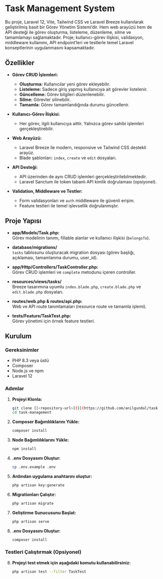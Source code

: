 # Task Management System

Bu proje, Laravel 12, Vite, Tailwind CSS ve Laravel Breeze kullanılarak geliştirilmiş basit bir Görev Yönetim Sistemi’dir. Hem web arayüzü hem de API desteği ile görev oluşturma, listeleme, düzenleme, silme ve tamamlamayı sağlamaktadır. Proje; kullanıcı-görev ilişkisi, validasyon, middleware kullanımı, API endpoint’leri ve testlerle temel Laravel konseptlerinin uygulanmasını kapsamaktadır.

## Özellikler

- **Görev CRUD İşlemleri:**
  - **Oluşturma:** Kullanıcılar yeni görev ekleyebilir.
  - **Listeleme:** Sadece giriş yapmış kullanıcıya ait görevler listelenir.
  - **Güncelleme:** Görev bilgileri düzenlenebilir.
  - **Silme:** Görevler silinebilir.
  - **Tamamla:** Görev tamamlandığında durumu güncellenir.

- **Kullanıcı-Görev İlişkisi:**
  - Her görev, ilgili kullanıcıya aittir. Yalnızca görev sahibi işlemleri gerçekleştirebilir.

- **Web Arayüzü:**
  - Laravel Breeze ile modern, responsive ve Tailwind CSS destekli arayüz.
  - Blade şablonları: `index`, `create` ve `edit` dosyaları.

- **API Desteği:**
  - API üzerinden de aynı CRUD işlemleri gerçekleştirilebilmektedir.
  - Laravel Sanctum ile token tabanlı API kimlik doğrulaması (opsiyonel).

- **Validation, Middleware ve Testler:**
  - Form validasyonları ve `auth` middleware ile güvenli erişim.
  - Feature testleri ile temel işlevsellik doğrulanmıştır.

## Proje Yapısı

- **app/Models/Task.php:**  
  Görev modelinin tanımı, fillable alanlar ve kullanıcı ilişkisi (`belongsTo`).

- **database/migrations/**  
  `tasks` tablosunu oluşturacak migration dosyası (görev başlığı, açıklaması, tamamlanma durumu, user_id).

- **app/Http/Controllers/TaskController.php:**  
  Görev CRUD işlemleri ve `complete` metodunu içeren controller.

- **resources/views/tasks/**  
  Breeze tasarımına uyumlu `index.blade.php`, `create.blade.php` ve `edit.blade.php` dosyaları.

- **routes/web.php & routes/api.php:**  
  Web ve API route tanımlamaları (resource route ve tamamla işlemi).

- **tests/Feature/TaskTest.php:**  
  Görev yönetimi için örnek feature testleri.

## Kurulum

### Gereksinimler

- PHP 8.3 veya üstü
- Composer
- Node.js ve npm
- Laravel 12

### Adımlar

1. **Projeyi Klonla:**

   ```bash
   git clone [[<repository-url>]()](https://github.com/anilgundal/task-management.git)
   cd task-management
2. **Composer Bağımlılıklarını Yükle:**

   ```bash
   composer install
3. **Node Bağımlılıklarını Yükle:**
   ```bash
   npm install
4. **.env Dosyasını Oluştur:**
   ```bash
   cp .env.example .env
5. **Ardından uygulama anahtarını oluştur:**
   ```bash
   php artisan key:generate
6. **Migrationları Çalıştır:**
   ```bash
   php artisan migrate
7. **Geliştirme Sunucusunu Başlat:**
   ```bash
   php artisan serve
8. **.env Dosyasını Oluştur:**
   ```bash
   composer install
### Testleri Çalıştırmak (Opsiyonel)
8. **Projeyi test etmek için aşağıdaki komutu kullanabilirsiniz:**
   ```bash
   php artisan test --filter TaskTest
